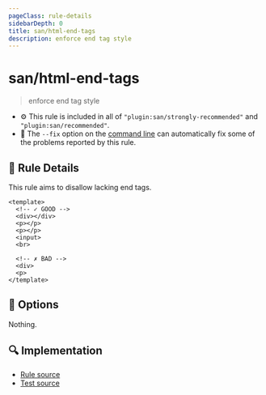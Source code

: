 ```yaml
---
pageClass: rule-details
sidebarDepth: 0
title: san/html-end-tags
description: enforce end tag style
---
```

# san/html-end-tags
> enforce end tag style

- :gear: This rule is included in all of `"plugin:san/strongly-recommended"` and `"plugin:san/recommended"`.
- :wrench: The `--fix` option on the [command line](https://eslint.org/docs/user-guide/command-line-interface#fixing-problems) can automatically fix some of the problems reported by this rule.

## :book: Rule Details

This rule aims to disallow lacking end tags.

<eslint-code-block fix :rules="{'san/html-end-tags': ['error']}">

```vue
<template>
  <!-- ✓ GOOD -->
  <div></div>
  <p></p>
  <p></p>
  <input>
  <br>

  <!-- ✗ BAD -->
  <div>
  <p>
</template>
```

</eslint-code-block>

## :wrench: Options

Nothing.

## :mag: Implementation

- [Rule source](https://github.com/vuejs/eslint-plugin-san/blob/master/lib/rules/html-end-tags.js)
- [Test source](https://github.com/vuejs/eslint-plugin-san/blob/master/tests/lib/rules/html-end-tags.js)
